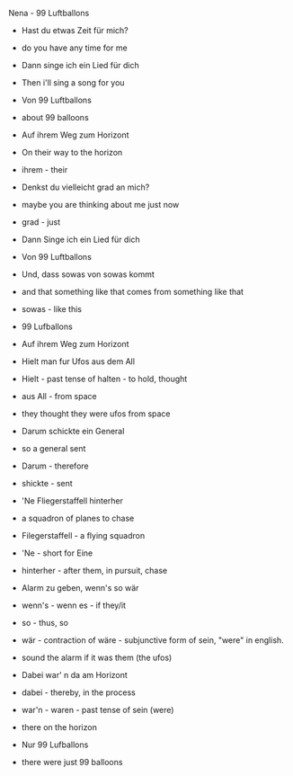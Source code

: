 Nena - 99 Luftballons

- Hast du etwas Zeit für mich?
- do you have any time for me

- Dann singe ich ein Lied für dich
- Then i'll sing a song for you

- Von 99 Luftballons
- about 99 balloons

- Auf ihrem Weg zum Horizont
- On their way to the horizon
- ihrem - their

- Denkst du vielleicht grad an mich?
- maybe you are thinking about me just now
- grad - just

- Dann Singe ich ein Lied für dich

- Von 99 Luftballons

- Und, dass sowas von sowas kommt
- and that something like that comes from something like that
- sowas - like this

- 99 Lufballons
- Auf ihrem Weg zum Horizont

- Hielt man fur Ufos aus dem All
- Hielt - past tense of halten - to hold, thought
- aus All - from space
- they thought they were ufos from space

- Darum schickte ein General
- so a general sent
- Darum - therefore
- shickte - sent

- 'Ne Fliegerstaffell hinterher
- a squadron of planes to chase
- Filegerstaffell - a flying squadron
- 'Ne - short for Eine
- hinterher - after them, in pursuit, chase

- Alarm zu geben, wenn's so wär
- wenn's - wenn es - if they/it
- so - thus, so
- wär - contraction of wäre - subjunctive form of sein, "were" in english.
- sound the alarm if it was them (the ufos)

- Dabei war' n da am Horizont
- dabei - thereby, in the process
- war'n - waren - past tense of sein (were)
- there on the horizon

- Nur 99 Lufballons
- there were just 99 balloons
